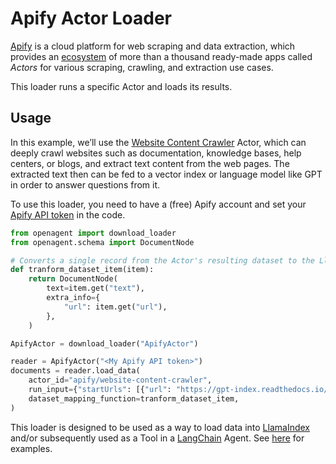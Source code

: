 # Apify Actor Loader

[Apify](https://apify.com/) is a cloud platform for web scraping and data extraction,
which provides an [ecosystem](https://apify.com/store) of more than a thousand
ready-made apps called _Actors_ for various scraping, crawling, and extraction use cases.

This loader runs a specific Actor and loads its results.

## Usage

In this example, we’ll use the [Website Content Crawler](https://apify.com/apify/website-content-crawler) Actor,
which can deeply crawl websites such as documentation, knowledge bases, help centers,
or blogs, and extract text content from the web pages.
The extracted text then can be fed to a vector index or language model like GPT
in order to answer questions from it.

To use this loader, you need to have a (free) Apify account
and set your [Apify API token](https://console.apify.com/account/integrations) in the code.

```python
from openagent import download_loader
from openagent.schema import DocumentNode

# Converts a single record from the Actor's resulting dataset to the LlamaIndex format
def tranform_dataset_item(item):
    return DocumentNode(
        text=item.get("text"),
        extra_info={
            "url": item.get("url"),
        },
    )

ApifyActor = download_loader("ApifyActor")

reader = ApifyActor("<My Apify API token>")
documents = reader.load_data(
    actor_id="apify/website-content-crawler",
    run_input={"startUrls": [{"url": "https://gpt-index.readthedocs.io/en/latest"}]}
    dataset_mapping_function=tranform_dataset_item,
)
```

This loader is designed to be used as a way to load data into
[LlamaIndex](https://github.com/jerryjliu/gpt_index/tree/main/gpt_index) and/or subsequently
used as a Tool in a [LangChain](https://github.com/hwchase17/langchain) Agent.
See [here](https://github.com/emptycrown/llama-hub/tree/main) for examples.
